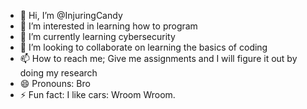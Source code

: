 - 👋 Hi, I’m @InjuringCandy
- 👀 I’m interested in learning how to program
- 🌱 I’m currently learning cybersecurity
- 💞️ I’m looking to collaborate on learning the basics of coding
- 📫 How to reach me; Give me assignments and I will figure it out by doing my research
- 😄 Pronouns: Bro
- ⚡ Fun fact: I like cars: Wroom Wroom.

<!---
InjuringCandy/InjuringCandy is a ✨ special ✨ repository because its `README.md` (this file) appears on your GitHub profile.
You can click the Preview link to take a look at your changes.
--->
